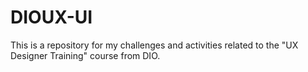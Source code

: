 # DIOUX-UI
This is a repository for my challenges and activities related to the "UX Designer Training" course from DIO.
